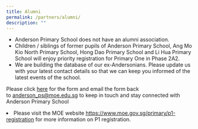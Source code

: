 ```yaml
---
title: Alumni
permalink: /partners/alumni/
description: ""
---
```

<ul>
<li>Anderson Primary School does not have an alumni association.</li>
<li>Children / siblings of former pupils of Anderson Primary School, Ang Mo Kio North Primary School, Hong Dao Primary School and Li Hua Primary School will enjoy priority registration for Primary One in Phase 2A2.</li>
<li>We are building the database of our ex-Andersonians. Please update us with your latest contact details so that we can keep you informed of the latest events of the school.</li>
</ul>
<p>Please click&nbsp;<a href="https://go.gov.sg/andpsalumni" target="_blank" rel="noopener">here</a>&nbsp;for the form and email the form back to&nbsp;<a href="mailto:anderson_ps@moe.edu.sg" target="">anderson_ps@moe.edu.sg</a>&nbsp;to keep in touch and stay connected with Anderson Primary School</p>

<li> Please visit the MOE website <a href="https://www.moe.gov.sg/primary/p1-registration" target="">https://www.moe.gov.sg/primary/p1-registration</a> for more information on P1 registration.</li>